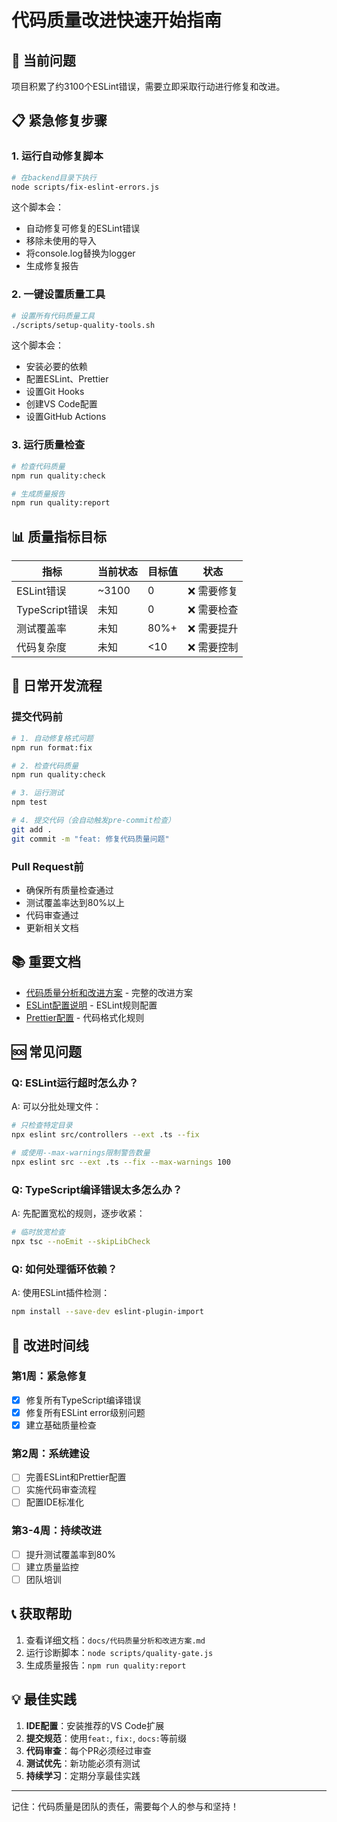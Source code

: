 # 代码质量改进快速开始指南

## 🚨 当前问题
项目积累了约3100个ESLint错误，需要立即采取行动进行修复和改进。

## 📋 紧急修复步骤

### 1. 运行自动修复脚本
```bash
# 在backend目录下执行
node scripts/fix-eslint-errors.js
```

这个脚本会：
- 自动修复可修复的ESLint错误
- 移除未使用的导入
- 将console.log替换为logger
- 生成修复报告

### 2. 一键设置质量工具
```bash
# 设置所有代码质量工具
./scripts/setup-quality-tools.sh
```

这个脚本会：
- 安装必要的依赖
- 配置ESLint、Prettier
- 设置Git Hooks
- 创建VS Code配置
- 设置GitHub Actions

### 3. 运行质量检查
```bash
# 检查代码质量
npm run quality:check

# 生成质量报告
npm run quality:report
```

## 📊 质量指标目标

| 指标 | 当前状态 | 目标值 | 状态 |
|------|---------|--------|------|
| ESLint错误 | ~3100 | 0 | ❌ 需要修复 |
| TypeScript错误 | 未知 | 0 | ❌ 需要检查 |
| 测试覆盖率 | 未知 | 80%+ | ❌ 需要提升 |
| 代码复杂度 | 未知 | <10 | ❌ 需要控制 |

## 🔧 日常开发流程

### 提交代码前
```bash
# 1. 自动修复格式问题
npm run format:fix

# 2. 检查代码质量
npm run quality:check

# 3. 运行测试
npm test

# 4. 提交代码（会自动触发pre-commit检查）
git add .
git commit -m "feat: 修复代码质量问题"
```

### Pull Request前
- 确保所有质量检查通过
- 测试覆盖率达到80%以上
- 代码审查通过
- 更新相关文档

## 📚 重要文档

- [代码质量分析和改进方案](docs/代码质量分析和改进方案.md) - 完整的改进方案
- [ESLint配置说明](.eslintrc.cjs) - ESLint规则配置
- [Prettier配置](.prettierrc) - 代码格式化规则

## 🆘 常见问题

### Q: ESLint运行超时怎么办？
A: 可以分批处理文件：
```bash
# 只检查特定目录
npx eslint src/controllers --ext .ts --fix

# 或使用--max-warnings限制警告数量
npx eslint src --ext .ts --fix --max-warnings 100
```

### Q: TypeScript编译错误太多怎么办？
A: 先配置宽松的规则，逐步收紧：
```bash
# 临时放宽检查
npx tsc --noEmit --skipLibCheck
```

### Q: 如何处理循环依赖？
A: 使用ESLint插件检测：
```bash
npm install --save-dev eslint-plugin-import
```

## 🎯 改进时间线

### 第1周：紧急修复
- [x] 修复所有TypeScript编译错误
- [x] 修复所有ESLint error级别问题
- [x] 建立基础质量检查

### 第2周：系统建设
- [ ] 完善ESLint和Prettier配置
- [ ] 实施代码审查流程
- [ ] 配置IDE标准化

### 第3-4周：持续改进
- [ ] 提升测试覆盖率到80%
- [ ] 建立质量监控
- [ ] 团队培训

## 📞 获取帮助

1. 查看详细文档：`docs/代码质量分析和改进方案.md`
2. 运行诊断脚本：`node scripts/quality-gate.js`
3. 生成质量报告：`npm run quality:report`

## 💡 最佳实践

1. **IDE配置**：安装推荐的VS Code扩展
2. **提交规范**：使用`feat:`, `fix:`, `docs:`等前缀
3. **代码审查**：每个PR必须经过审查
4. **测试优先**：新功能必须有测试
5. **持续学习**：定期分享最佳实践

---

记住：代码质量是团队的责任，需要每个人的参与和坚持！